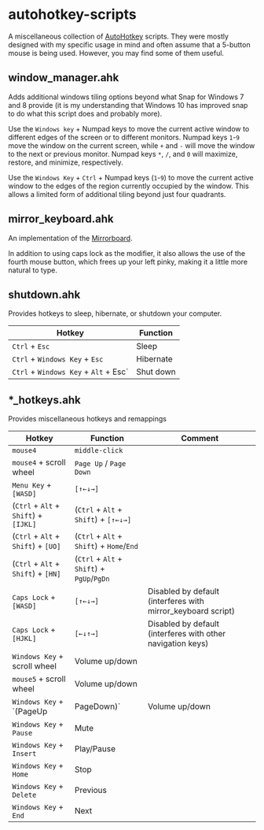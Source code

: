 # autohotkey-scripts
A miscellaneous collection of [AutoHotkey](http://ahkscript.org/) scripts. They were mostly designed with my specific usage in mind and often assume that a 5-button mouse is being used. However, you may find some of them useful.

## window_manager.ahk
Adds additional windows tiling options beyond what Snap for Windows 7 and 8 provide (it is my understanding that Windows 10 has improved snap to do what this script does and probably more).

Use the `Windows key` + Numpad keys to move the current active window to different edges of the screen or to different monitors. Numpad keys `1`-`9` move the window on the current screen, while `+` and `-` will move the window to the next or previous monitor. Numpad keys `*`, `/`, and `0` will maximize, restore, and minimize, respectively.

Use the `Windows Key` + `Ctrl` + Numpad keys (`1`-`9`) to move the current active window to the edges of the region currently occupied by the window. This allows a limited form of additional tiling beyond just four quadrants.

## mirror_keyboard.ahk
An implementation of the [Mirrorboard](http://blog.xkcd.com/2007/08/14/mirrorboard-a-one-handed-keyboard-layout-for-the-lazy/).

In addition to using caps lock as the modifier, it also allows the use of the fourth mouse button, which frees up your left pinky, making it a little more natural to type.

## shutdown.ahk
Provides hotkeys to sleep, hibernate, or shutdown your computer.

Hotkey | Function
-------|---------
`Ctrl` + `Esc` | Sleep
`Ctrl` + `Windows Key` + `Esc` | Hibernate
`Ctrl` + `Windows Key` + `Alt` + Esc` | Shut down

## *_hotkeys.ahk
Provides miscellaneous hotkeys and remappings

Hotkey | Function | Comment
-------|----------|--------
`mouse4` | `middle-click`
`mouse4` + scroll wheel | `Page Up` / `Page Down`
`Menu Key` + `[WASD]` | `[↑←↓→]`
(`Ctrl` + `Alt` + `Shift`) + `[IJKL]` | (`Ctrl` + `Alt` + `Shift`) + `[↑←↓→]`
(`Ctrl` + `Alt` + `Shift`) + `[UO]` | (`Ctrl` + `Alt` + `Shift`) + `Home`/`End`
(`Ctrl` + `Alt` + `Shift`) + `[HN]` | (`Ctrl` + `Alt` + `Shift`) + `PgUp`/`PgDn`
`Caps Lock` + `[WASD]` | `[↑←↓→]` | Disabled by default (interferes with mirror_keyboard script)
`Caps Lock` + `[HJKL]` | `[←↓↑→]` | Disabled by default (interferes with other navigation keys)
`Windows Key` + scroll wheel | Volume up/down
`mouse5` + scroll wheel | Volume up/down
`Windows Key` + `(PageUp|PageDown)` | Volume up/down
`Windows Key` + `Pause` | Mute
`Windows Key` + `Insert` | Play/Pause
`Windows Key` + `Home` | Stop
`Windows Key` + `Delete` | Previous
`Windows Key` + `End` | Next
